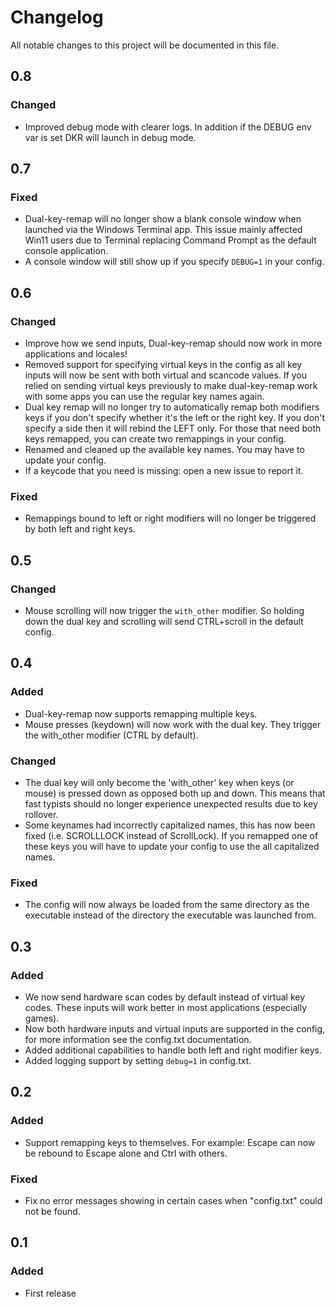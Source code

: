 # Changelog
All notable changes to this project will be documented in this file.

## 0.8
### Changed
- Improved debug mode with clearer logs. In addition if the DEBUG env var is set DKR will launch in debug mode.

## 0.7
### Fixed
- Dual-key-remap will no longer show a blank console window when launched via the Windows Terminal app. This issue mainly affected Win11 users due to Terminal replacing Command Prompt as the default console application.
- A console window will still show up if you specify `DEBUG=1` in your config.

## 0.6
### Changed
- Improve how we send inputs, Dual-key-remap should now work in more applications and locales!
- Removed support for specifying virtual keys in the config as all key inputs will now be sent with both virtual and scancode values. If you relied on sending virtual keys previously to make dual-key-remap work with some apps you can use the regular key names again.
- Dual key remap will no longer try to automatically remap both modifiers keys if you don't specify whether it's the left or the right key. If you don't specify a side then it will rebind the LEFT only. For those that need both keys remapped, you can create two remappings in your config.
- Renamed and cleaned up the available key names. You may have to update your config.
- If a keycode that you need is missing: open a new issue to report it.
### Fixed
- Remappings bound to left or right modifiers will no longer be triggered by both left and right keys.

## 0.5
### Changed
- Mouse scrolling will now trigger the `with_other` modifier. So holding down the dual key and scrolling will send CTRL+scroll in the default config.

## 0.4
### Added
- Dual-key-remap now supports remapping multiple keys.
- Mouse presses (keydown) will now work with the dual key. They trigger the with_other modifier (CTRL by default).
### Changed
- The dual key will only become the 'with_other' key when keys (or mouse) is pressed down as opposed both up and down. This means
  that fast typists should no longer experience unexpected results due to key rollover.
- Some keynames had incorrectly capitalized names, this has now been fixed (i.e. SCROLLLOCK instead of ScrollLock). If you remapped one
  of these keys you will have to update your config to use the all capitalized names.
### Fixed
- The config will now always be loaded from the same directory as the executable instead of the directory the executable was launched from.

## 0.3
### Added
- We now send hardware scan codes by default instead of virtual key codes. These inputs will work better in most applications (especially games).
- Now both hardware inputs and virtual inputs are supported in the config, for more information see the config.txt documentation.
- Added additional capabilities to handle both left and right modifier keys.
- Added logging support by setting `debug=1` in config.txt.

## 0.2
### Added
- Support remapping keys to themselves. For example: Escape can now be rebound to Escape alone and Ctrl with others.
### Fixed
- Fix no error messages showing in certain cases when "config.txt" could not be found.

## 0.1
### Added
- First release
